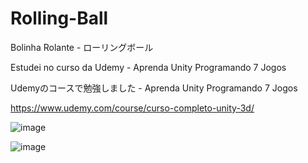 # Rolling-Ball
Bolinha Rolante - ローリングボール

Estudei no curso da Udemy - Aprenda Unity Programando 7 Jogos

Udemyのコースで勉強しました - Aprenda Unity Programando 7 Jogos

https://www.udemy.com/course/curso-completo-unity-3d/

![image](https://user-images.githubusercontent.com/47865897/119904397-aac79f80-bf20-11eb-8871-5c610b499037.png)


![image](https://user-images.githubusercontent.com/47865897/119904600-f1b59500-bf20-11eb-8994-c39a6e6d5782.png)

